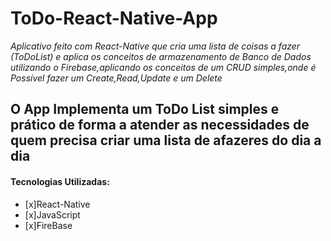 # ToDo-React-Native-App
_Aplicativo feito com React-Native que cria uma lista de coisas a fazer (ToDoList) e  aplica  os  conceitos  de armazenamento  de Banco de Dados utilizando o Firebase,aplicando os conceitos de um CRUD simples,onde é Possível fazer um Create,Read,Update e um Delete_ 

## O App Implementa um **ToDo List** simples e prático de forma  a atender as necessidades de quem precisa criar uma lista de  afazeres do dia a dia

#### Tecnologias Utilizadas:

- [x]React-Native
- [x]JavaScript
- [x]FireBase
